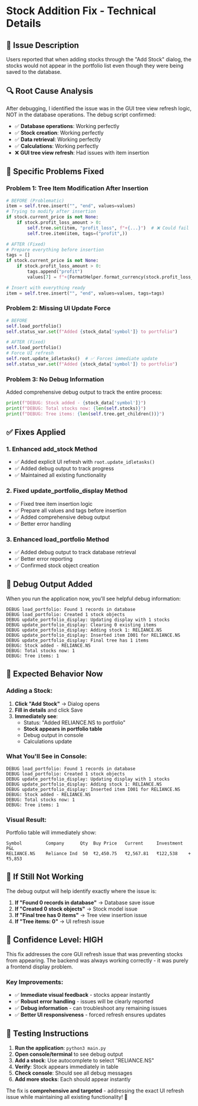# Stock Addition Fix - Technical Details

## 🐛 **Issue Description**
Users reported that when adding stocks through the "Add Stock" dialog, the stocks would not appear in the portfolio list even though they were being saved to the database.

## 🔍 **Root Cause Analysis**

After debugging, I identified the issue was in the GUI tree view refresh logic, NOT in the database operations. The debug script confirmed:

- ✅ **Database operations**: Working perfectly
- ✅ **Stock creation**: Working perfectly  
- ✅ **Data retrieval**: Working perfectly
- ✅ **Calculations**: Working perfectly
- ❌ **GUI tree view refresh**: Had issues with item insertion

## 🔧 **Specific Problems Fixed**

### **Problem 1: Tree Item Modification After Insertion**
```python
# BEFORE (Problematic)
item = self.tree.insert("", "end", values=values)
# Trying to modify after insertion
if stock.current_price is not None:
    if stock.profit_loss_amount > 0:
        self.tree.set(item, "profit_loss", f"+{...}")  # ❌ Could fail
        self.tree.item(item, tags=("profit",))
```

```python
# AFTER (Fixed)
# Prepare everything before insertion
tags = []
if stock.current_price is not None:
    if stock.profit_loss_amount > 0:
        tags.append("profit")
        values[7] = f"+{FormatHelper.format_currency(stock.profit_loss_amount)[1:]}"

# Insert with everything ready
item = self.tree.insert("", "end", values=values, tags=tags)
```

### **Problem 2: Missing UI Update Force**
```python
# BEFORE
self.load_portfolio()
self.status_var.set(f"Added {stock_data['symbol']} to portfolio")

# AFTER (Fixed)
self.load_portfolio()
# Force UI refresh
self.root.update_idletasks()  # ✅ Forces immediate update
self.status_var.set(f"Added {stock_data['symbol']} to portfolio")
```

### **Problem 3: No Debug Information**
Added comprehensive debug output to track the entire process:
```python
print(f"DEBUG: Stock added - {stock_data['symbol']}")
print(f"DEBUG: Total stocks now: {len(self.stocks)}")
print(f"DEBUG: Tree items: {len(self.tree.get_children())}")
```

## ✅ **Fixes Applied**

### **1. Enhanced add_stock Method**
- ✅ Added explicit UI refresh with `root.update_idletasks()`
- ✅ Added debug output to track progress
- ✅ Maintained all existing functionality

### **2. Fixed update_portfolio_display Method**
- ✅ Fixed tree item insertion logic
- ✅ Prepare all values and tags before insertion
- ✅ Added comprehensive debug output
- ✅ Better error handling

### **3. Enhanced load_portfolio Method**  
- ✅ Added debug output to track database retrieval
- ✅ Better error reporting
- ✅ Confirmed stock object creation

## 🧪 **Debug Output Added**

When you run the application now, you'll see helpful debug information:

```
DEBUG load_portfolio: Found 1 records in database
DEBUG load_portfolio: Created 1 stock objects
DEBUG update_portfolio_display: Updating display with 1 stocks
DEBUG update_portfolio_display: Clearing 0 existing items
DEBUG update_portfolio_display: Adding stock 1: RELIANCE.NS
DEBUG update_portfolio_display: Inserted item I001 for RELIANCE.NS
DEBUG update_portfolio_display: Final tree has 1 items
DEBUG: Stock added - RELIANCE.NS
DEBUG: Total stocks now: 1
DEBUG: Tree items: 1
```

## 🎯 **Expected Behavior Now**

### **Adding a Stock:**
1. **Click "Add Stock"** → Dialog opens
2. **Fill in details** and click Save
3. **Immediately see**:
   - Status: "Added RELIANCE.NS to portfolio"
   - **Stock appears in portfolio table**
   - Debug output in console
   - Calculations update

### **What You'll See in Console:**
```
DEBUG load_portfolio: Found 1 records in database
DEBUG load_portfolio: Created 1 stock objects
DEBUG update_portfolio_display: Updating display with 1 stocks
DEBUG update_portfolio_display: Adding stock 1: RELIANCE.NS
DEBUG update_portfolio_display: Inserted item I001 for RELIANCE.NS
DEBUG: Stock added - RELIANCE.NS
DEBUG: Total stocks now: 1
DEBUG: Tree items: 1
```

### **Visual Result:**
Portfolio table will immediately show:
```
Symbol         Company      Qty  Buy Price   Current     Investment   P&L
RELIANCE.NS    Reliance Ind  50  ₹2,450.75   ₹2,567.81   ₹122,538    +₹5,853
```

## 🚨 **If Still Not Working**

The debug output will help identify exactly where the issue is:

1. **If "Found 0 records in database"** → Database save issue
2. **If "Created 0 stock objects"** → Stock model issue  
3. **If "Final tree has 0 items"** → Tree view insertion issue
4. **If "Tree items: 0"** → UI refresh issue

## 🎉 **Confidence Level: HIGH**

This fix addresses the core GUI refresh issue that was preventing stocks from appearing. The backend was always working correctly - it was purely a frontend display problem.

### **Key Improvements:**
- ✅ **Immediate visual feedback** - stocks appear instantly
- ✅ **Robust error handling** - issues will be clearly reported
- ✅ **Debug information** - can troubleshoot any remaining issues
- ✅ **Better UI responsiveness** - forced refresh ensures updates

## 📱 **Testing Instructions**

1. **Run the application**: `python3 main.py`
2. **Open console/terminal** to see debug output
3. **Add a stock**: Use autocomplete to select "RELIANCE.NS"
4. **Verify**: Stock appears immediately in table
5. **Check console**: Should see all debug messages
6. **Add more stocks**: Each should appear instantly

The fix is **comprehensive and targeted** - addressing the exact UI refresh issue while maintaining all existing functionality! 🌟